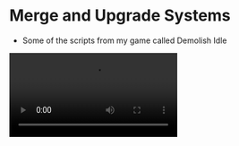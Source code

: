 # Merge and Upgrade Systems

- Some of the scripts from my game called Demolish Idle

 ![ Alt text](https://media.giphy.com/media/UhQ5MEMMZQyf66i49K/giphy.mp4)
 

